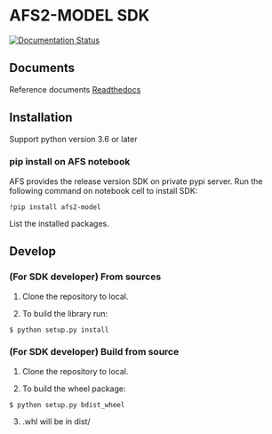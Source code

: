 # AFS2-MODEL SDK

[![Documentation Status](https://readthedocs.org/projects/afs-sdk/badge/?version=latest)](https://afs-sdk.readthedocs.io/en/latest/?badge=latest)


## Documents
Reference documents [Readthedocs](https://afs-sdk.readthedocs.io/en/latest/overview.html)


## Installation

Support python version 3.6 or later


### pip install on AFS notebook


AFS provides the release version SDK on private pypi server. Run the following command on notebook cell to install SDK:
 
```
!pip install afs2-model
```

List the installed packages.


## Develop


### (For SDK developer) From sources

1. Clone the repository to local.

2. To build the library run:
```
$ python setup.py install
```

### (For SDK developer) Build from source

1. Clone the repository to local.

2. To build the wheel package:
```
$ python setup.py bdist_wheel
```

3. .whl will be in dist/ 